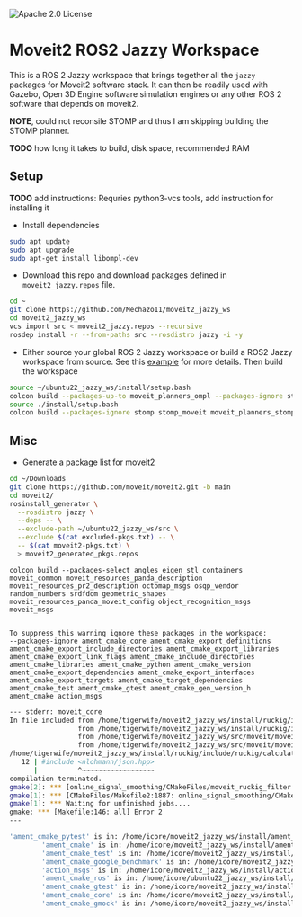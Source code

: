 ![Apache 2.0 License](https://img.shields.io/badge/License-Apache%202.0-blue.svg)

# Moveit2 ROS2 Jazzy Workspace

This is a ROS 2 Jazzy workspace that brings together all the ```jazzy``` packages for Moveit2 software stack. It can then be readily used with Gazebo, Open 3D Engine software simulation engines or any other ROS 2 software that depends on moveit2. 

**NOTE**, could not reconsile STOMP and thus I am skipping building the STOMP planner.

**TODO** how long it takes to build, disk space, recommended RAM

## Setup 

**TODO** add instructions: Requries python3-vcs tools, add instruction for installing it

* Install dependencies

```bash
sudo apt update
sudo apt upgrade
sudo apt-get install libompl-dev
```

* Download this repo and download packages defined in ```moveit2_jazzy.repos``` file.
```bash
cd ~
git clone https://github.com/Mechazo11/moveit2_jazzy_ws
cd moveit2_jazzy_ws
vcs import src < moveit2_jazzy.repos --recursive
rosdep install -r --from-paths src --rosdistro jazzy -i -y
```

* Either source your global ROS 2 Jazzy workspace or build a ROS2 Jazzy workspace from source. See this [example](https://github.com/Mechazo11/ubuntu22_jazzy_ws) for more details. Then build the workspace

```bash
source ~/ubuntu22_jazzy_ws/install/setup.bash
colcon build --packages-up-to moveit_planners_ompl --packages-ignore stomp stomp_moveit moveit_planners_stomp --cmake-args -DCMAKE_BUILD_TYPE=Release
source ./install/setup.bash
colcon build --packages-ignore stomp stomp_moveit moveit_planners_stomp --cmake-args -DCMAKE_BUILD_TYPE=Release
```


## Misc

* Generate a package list for moveit2

```bash
cd ~/Downloads
git clone https://github.com/moveit/moveit2.git -b main
cd moveit2/
rosinstall_generator \
  --rosdistro jazzy \
  --deps -- \
  --exclude-path ~/ubuntu22_jazzy_ws/src \
  --exclude $(cat excluded-pkgs.txt) -- \
  -- $(cat moveit2-pkgs.txt) \
  > moveit2_generated_pkgs.repos
```

```
colcon build --packages-select angles eigen_stl_containers moveit_common moveit_resources_panda_description moveit_resources_pr2_description octomap_msgs osqp_vendor random_numbers srdfdom geometric_shapes moveit_resources_panda_moveit_config object_recognition_msgs moveit_msgs


```

```
To suppress this warning ignore these packages in the workspace:
--packages-ignore ament_cmake_core ament_cmake_export_definitions ament_cmake_export_include_directories ament_cmake_export_libraries ament_cmake_export_link_flags ament_cmake_include_directories ament_cmake_libraries ament_cmake_python ament_cmake_version ament_cmake_export_dependencies ament_cmake_export_interfaces ament_cmake_export_targets ament_cmake_target_dependencies ament_cmake_test ament_cmake_gtest ament_cmake_gen_version_h ament_cmake action_msgs
```


```bash
--- stderr: moveit_core                                          
In file included from /home/tigerwife/moveit2_jazzy_ws/install/ruckig/include/ruckig/calculator.hpp:5,
                 from /home/tigerwife/moveit2_jazzy_ws/install/ruckig/include/ruckig/ruckig.hpp:13,
                 from /home/tigerwife/moveit2_jazzy_ws/src/moveit/moveit2/moveit_core/online_signal_smoothing/include/moveit/online_signal_smoothing/ruckig_filter.h:47,
                 from /home/tigerwife/moveit2_jazzy_ws/src/moveit/moveit2/moveit_core/online_signal_smoothing/src/ruckig_filter.cpp:35:
/home/tigerwife/moveit2_jazzy_ws/install/ruckig/include/ruckig/calculator_cloud.hpp:12:10: fatal error: nlohmann/json.hpp: No such file or directory
   12 | #include <nlohmann/json.hpp>
      |          ^~~~~~~~~~~~~~~~~~~
compilation terminated.
gmake[2]: *** [online_signal_smoothing/CMakeFiles/moveit_ruckig_filter.dir/build.make:76: online_signal_smoothing/CMakeFiles/moveit_ruckig_filter.dir/src/ruckig_filter.cpp.o] Error 1
gmake[1]: *** [CMakeFiles/Makefile2:1887: online_signal_smoothing/CMakeFiles/moveit_ruckig_filter.dir/all] Error 2
gmake[1]: *** Waiting for unfinished jobs....
gmake: *** [Makefile:146: all] Error 2
---
```

```bash
'ament_cmake_pytest' is in: /home/icore/moveit2_jazzy_ws/install/ament_cmake_pytest, /home/icore/ubuntu22_jazzy_ws/install/ament_cmake_pytest
        'ament_cmake' is in: /home/icore/moveit2_jazzy_ws/install/ament_cmake, /home/icore/ubuntu22_jazzy_ws/install/ament_cmake
        'ament_cmake_test' is in: /home/icore/moveit2_jazzy_ws/install/ament_cmake_test, /home/icore/ubuntu22_jazzy_ws/install/ament_cmake_test
        'ament_cmake_google_benchmark' is in: /home/icore/moveit2_jazzy_ws/install/ament_cmake_google_benchmark, /home/icore/ubuntu22_jazzy_ws/install/ament_cmake_google_benchmark
        'action_msgs' is in: /home/icore/moveit2_jazzy_ws/install/action_msgs, /home/icore/ubuntu22_jazzy_ws/install/action_msgs
        'ament_cmake_ros' is in: /home/icore/ubuntu22_jazzy_ws/install/ament_cmake_ros
        'ament_cmake_gtest' is in: /home/icore/moveit2_jazzy_ws/install/ament_cmake_gtest, /home/icore/ubuntu22_jazzy_ws/install/ament_cmake_gtest
        'ament_cmake_core' is in: /home/icore/moveit2_jazzy_ws/install/ament_cmake_core, /home/icore/ubuntu22_jazzy_ws/install/ament_cmake_core
        'ament_cmake_gmock' is in: /home/icore/moveit2_jazzy_ws/install/ament_cmake_gmock, /home/icore/ubuntu22_jazzy_ws/install/ament_cmake_gmock
```
